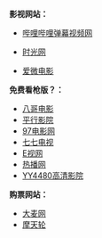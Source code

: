 **影视网站：** 

- [哔哩哔哩弹幕视频网](https://www.bilibili.com/)


- [时光网](http://www.mtime.com/)
- [爱微电影](http://www.197c.com/)




**免费看枪版？：**

- [八哥电影](http://www.bgdyhd.com/)
- [平行影院](http://www.myaiqi.com/)
- [97电影网](http://www.id97.com/)
- [七七电视](http://www.77ds.net/)
- [E视网](http://www.ewang.com/)
- [热播网](https://www.y3600.com/)
- [YY4480高清影院](http://aaqqy.com/)


**购票网站：** 

- [大麦网](https://www.damai.cn/)
- [摩天轮](https://www.tking.cn/)


